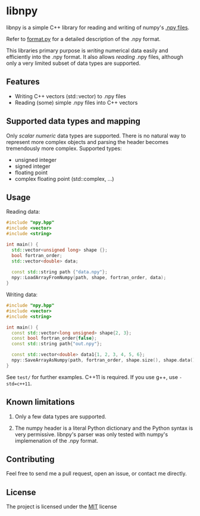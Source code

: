 # libnpy

libnpy is a simple C++ library for reading and writing of numpy's [.npy files](https://docs.scipy.org/doc/numpy/neps/npy-format.html).

Refer to [format.py](https://github.com/numpy/numpy/blob/master/numpy/lib/format.py) for a detailed description of the .npy format.

This libraries primary purpose is *writing* numerical data easily and efficiently into the .npy format.
It also allows *reading* .npy files, although only a very limited subset of data types are supported.

## Features
 - Writing C++ vectors (std::vector<T>) to .npy files
 - Reading (some) simple .npy files into C++ vectors

## Supported data types and mapping
 Only *scalar* *numeric* data types are supported. There is no natural way to represent more complex objects and parsing the header becomes tremendously more complex.
 Supported types:
 - unsigned integer
 - signed integer
 - floating point
 - complex floating point (std::complex<float>, ...)

## Usage

Reading data:
```c++
#include "npy.hpp"
#include <vector>
#include <string>

int main() {
  std::vector<unsigned long> shape {};
  bool fortran_order;
  std::vector<double> data;
  
  const std::string path {"data.npy"};
  npy::LoadArrayFromNumpy(path, shape, fortran_order, data);
}

```

Writing data:
```c++
#include "npy.hpp"
#include <vector>
#include <string>

int main() {
  const std::vector<long unsigned> shape{2, 3};
  const bool fortran_order{false};
  const std::string path{"out.npy"};

  const std::vector<double> data1{1, 2, 3, 4, 5, 6};
  npy::SaveArrayAsNumpy(path, fortran_order, shape.size(), shape.data(), data1);
}

```

See `test/` for further examples.
C++11 is required. If you use g++, use `-std=c++11`.

## Known limitations
1. Only a few data types are supported.

2. The numpy header is a literal Python dictionary and the Python syntax is very permissive. libnpy's parser was only tested with numpy's implemenation of the .npy format.

## Contributing
Feel free to send me a pull request, open an issue, or contact me directly.

## License
The project is licensed under the [MIT](LICENSE) license
